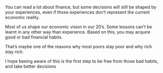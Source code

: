 You can read a lot about finance, but some decisions will still be shaped by your experiences, even if those experiences don’t represent the current economic reality. 

Most of us shape our economic vision in our 20’s. Some lessons can’t be learnt in any other way than experience. Based on this, you may acquire good or bad financial habits. 

That’s maybe one of the reasons why most poors stay poor and why rich stay rich. 

I hope beeing aware of this is the first step to be free from those bad habits, and take better decisions
